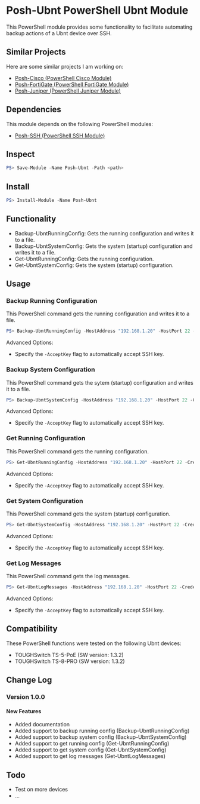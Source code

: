 # Posh-Ubnt PowerShell Ubnt Module

This PowerShell module provides some functionality to facilitate automating backup actions of a Ubnt device over SSH.

## Similar Projects

Here are some similar projects I am working on:

* [Posh-Cisco (PowerShell Cisco Module)](https://www.powershellgallery.com/packages/Posh-Cisco "Posh-Cisco PowerShell Cisco Module")
* [Posh-FortiGate (PowerShell FortiGate Module)](https://www.powershellgallery.com/packages/Posh-FortiGate "Posh-FortiGate PowerShell FortiGate Module")
* [Posh-Juniper (PowerShell Juniper Module)](https://www.powershellgallery.com/packages/Posh-Juniper "Posh-Juniper PowerShell Juniper Module")

## Dependencies

This module depends on the following PowerShell modules:

* [Posh-SSH (PowerShell SSH Module)](https://www.powershellgallery.com/packages/Posh-SSH "Posh-SSH PowerShell SSH Module") 

## Inspect

```PowerShell
PS> Save-Module -Name Posh-Ubnt -Path <path>
```

## Install

```PowerShell
PS> Install-Module -Name Posh-Ubnt
```

## Functionality

* Backup-UbntRunningConfig: Gets the running configuration and writes it to a file.
* Backup-UbntSystemConfig: Gets the system (startup) configuration and writes it to a file.
* Get-UbntRunningConfig: Gets the running configuration.
* Get-UbntSystemConfig: Gets the system (startup) configuration.

## Usage

### Backup Running Configuration

This PowerShell command gets the running configuration and writes it to a file.

```PowerShell
PS> Backup-UbntRunningConfig -HostAddress "192.168.1.20" -HostPort 22 -Credential (Get-Credential) -FilePath "$([Environment]::GetFolderPath(“MyDocuments”))\running-config.txt"
```

Advanced Options:

* Specify the ```-AcceptKey``` flag to automatically accept SSH key.

### Backup System Configuration

This PowerShell command gets the sytem (startup) configuration and writes it to a file.

```PowerShell
PS> Backup-UbntSystemConfig -HostAddress "192.168.1.20" -HostPort 22 -Credential (Get-Credential) -FilePath "$([Environment]::GetFolderPath(“MyDocuments”))\system-config.txt"
```

Advanced Options:

* Specify the ```-AcceptKey``` flag to automatically accept SSH key.

### Get Running Configuration

This PowerShell command gets the running configuration.

```PowerShell
PS> Get-UbntRunningConfig -HostAddress "192.168.1.20" -HostPort 22 -Credential (Get-Credential)
```

Advanced Options:

* Specify the ```-AcceptKey``` flag to automatically accept SSH key.

### Get System Configuration

This PowerShell command gets the system (startup) configuration.

```PowerShell
PS> Get-UbntSystemConfig -HostAddress "192.168.1.20" -HostPort 22 -Credential (Get-Credential) 
```

Advanced Options:

* Specify the ```-AcceptKey``` flag to automatically accept SSH key.

### Get Log Messages

This PowerShell command gets the log messages.

```PowerShell
PS> Get-UbntLogMessages -HostAddress "192.168.1.20" -HostPort 22 -Credential (Get-Credential) 
```

Advanced Options:

* Specify the ```-AcceptKey``` flag to automatically accept SSH key.

## Compatibility

These PowerShell functions were tested on the following Ubnt devices:

* TOUGHSwitch TS-5-PoE (SW version: 1.3.2)
* TOUGHSwitch TS-8-PRO (SW version: 1.3.2)

## Change Log

### Version 1.0.0

#### New Features

* Added documentation
* Added support to backup running config (Backup-UbntRunningConfig)
* Added support to backup system config (Backup-UbntSystemConfig)
* Added support to get running config (Get-UbntRunningConfig)
* Added support to get system config (Get-UbntSystemConfig)
* Added support to get log messages (Get-UbntLogMessages)

## Todo

* Test on more devices
* ...
